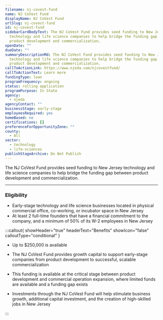 ```yaml
---
filename: nj-covest-fund
name: NJ CoVest Fund
displayName: NJ CoVest Fund
urlSlug: nj-covest-fund
id: nj-covest-fund
sidebarCardBodyText: The NJ CoVest Fund provides seed funding to New Jersey
  technology and life science companies to help bridge the funding gap between
  product development and commercialization.
openDate: ""
dueDate: ""
summaryDescriptionMd: The NJ CoVest Fund provides seed funding to New Jersey
  technology and life science companies to help bridge the funding gap between
  product development and commercialization.
callToActionLink: https://www.njeda.com/njcovestfund/
callToActionText: Learn more
fundingType: loan
programFrequency: ongoing
status: rolling application
programPurpose: In State
agency:
  - njeda
agencyContact: ""
businessStage: early-stage
employeesRequired: yes
homeBased: no
certifications: []
preferenceForOpportunityZone: ""
county:
  - All
sector:
  - technology
  - life-sciences
publishStageArchive: Do Not Publish
---
```

The NJ CoVest Fund provides seed funding to New Jersey technology and life science companies to help bridge the funding gap between product development and commercialization.

- - -

### Eligibility

* Early-stage technology and life science businesses located in physical commercial office, co-working, or incubator space in New Jersey
* At least 2 full-time founders that have a financial commitment to the company, and a minimum of 50% of its W-2 employees in New Jersey

:::callout{ showHeader="true" headerText="Benefits" showIcon="false" calloutType="conditional" }

- Up to $250,000 is available

- The NJ CoVest Fund provides growth capital to support early-stage companies from product development to successful, scalable commercialization
- This funding is available at the critical stage between product development and commercial operation expansion, where limited funds are available and a funding gap exists
- Investments through the NJ CoVest Fund will help stimulate business growth, additional capital investment, and the creation of high-skilled jobs in New Jersey

:::